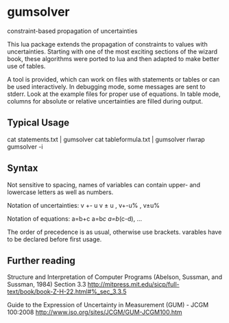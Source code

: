 gumsolver
=========

constraint-based propagation of uncertainties 


This lua package extends the propagation of constraints to values with uncertainties. Starting with one of the most exciting sections of the wizard book, these algorithms were ported to lua and then adapted to make better use of tables. 

A tool is provided, which can work on files with statements or tables or can be used interactively. In debugging mode, some messages are sent to stderr. 
Look at the example files for proper use of equations. In table mode, columns for absolute or relative uncertainties are filled during output.

Typical Usage
-------------

cat statements.txt | gumsolver
cat tableformula.txt | gumsolver
rlwrap gumsolver -i


Syntax
------

Not sensitive to spacing, names of variables can contain upper- and lowercase letters as well as numbers. 

Notation of uncertainties:
v +- u   v ± u , v+-u% , v±u%

Notation of equations:
a=b+c a=b*c a=b*(c-d), ...

The order of precedence is as usual, otherwise use brackets. varables have to be declared before first usage. 



Further reading
---------------

Structure and Interpretation of Computer Programs (Abelson, Sussman, and Sussman, 1984) Section 3.3
http://mitpress.mit.edu/sicp/full-text/book/book-Z-H-22.html#%_sec_3.3.5


Guide to the Expression of Uncertainty in Measurement (GUM) - JCGM 100:2008
http://www.iso.org/sites/JCGM/GUM-JCGM100.htm

